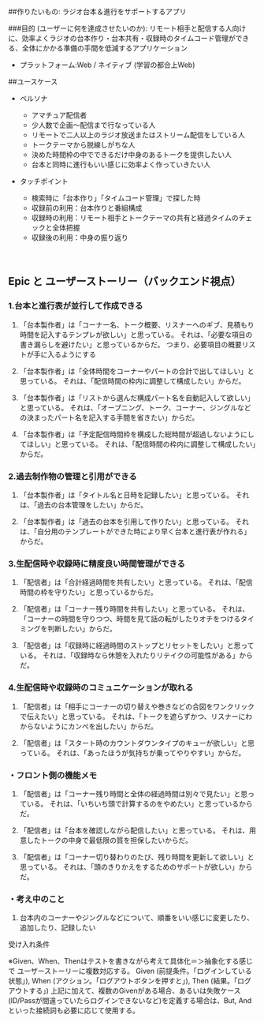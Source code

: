 ##作りたいもの: ラジオ台本＆進行をサポートするアプリ

###目的 (ユーザーに何を達成させたいのか):
リモート相手と配信する人向けに、効率よくラジオの台本作り・台本共有・収録時のタイムコード管理ができる、全体にかかる準備の手間を低減するアプリケーション
- プラットフォーム:Web / ネイティブ (学習の都合上Web)
  

##ユースケース
- ペルソナ
  - アマチュア配信者
  - 少人数で企画〜配信まで行なっている人  
  - リモートで二人以上のラジオ放送またはストリーム配信をしている人
  - トークテーマから脱線しがちな人
  - 決めた時間枠の中でできるだけ中身のあるトークを提供したい人
  - 台本と同時に進行もいい感じに効率よく作っていきたい人
  

- タッチポイント
  - 検索時に「台本作り」「タイムコード管理」で探した時
  - 収録前の利用：台本作りと番組構成
  - 収録時の利用：リモート相手とトークテーマの共有と経過タイムのチェックと全体把握
  - 収録後の利用：中身の振り返り
    
　
## Epic と ユーザーストーリー（バックエンド視点）

### 1.台本と進行表が並行して作成できる

1. 「台本製作者」は「コーナー名、トーク概要、リスナーへのギブ、見積もり時間を記入するテンプレが欲しい」と思っている。
それは、「必要な項目の書き漏らしを避けたい」と思っているからだ。
   つまり、必要項目の概要リストが手に入るようにする


2. 「台本製作者」は「全体時間をコーナーやパートの合計で出してほしい」と思っている。
それは、「配信時間の枠内に調整して構成したい」からだ。


3. 「台本製作者」は「リストから選んだ構成パート名を自動記入して欲しい」と思っている。 
それは、「オープニング、トーク、コーナー、ジングルなどの決まったパート名を記入する手間を省きたい」からだ。


4. 「台本製作者」は「予定配信時間枠を構成した総時間が超過しないようにしてほしい」と思っている。
それは、「配信時間の枠内に調整して構成したい」からだ。
   

### 2.過去制作物の管理と引用ができる

1. 「台本製作者」は「タイトル名と日時を記録したい」と思っている。
それは、「過去の台本管理をしたい」からだ。


2. 「台本製作者」は「過去の台本を引用して作りたい」と思っている。
それは、「自分用のテンプレートができた時により早く台本と進行表が作れる」からだ。


### 3.生配信時や収録時に精度良い時間管理ができる

1. 「配信者」は「合計経過時間を共有したい」と思っている。 
それは、「配信時間の枠を守りたい」と思っているからだ。


2. 「配信者」は「コーナー残り時間を共有したい」と思っている。 
それは、「コーナーの時間を守りつつ、時間を見て話の転がしたりオチをつけるタイミングを判断したい」からだ。


3. 「配信者」は「収録時に経過時間のストップとリセットをしたい」と思っている。
それは、「収録時なら休憩を入れたりリテイクの可能性がある」からだ。


### 4.生配信時や収録時のコミュニケーションが取れる
1. 「配信者」は「相手にコーナーの切り替えや巻きなどの合図をワンクリックで伝えたい」と思っている。
それは、「トークを遮らずかつ、リスナーにわからないようにカンペを出したい」からだ。
   
2. 「配信者」は「スタート時のカウントダウンタイプのキューが欲しい」と思っている。
それは、「あったほうが気持ちが乗ってやりやすい」からだ。


### ・フロント側の機能メモ
1. 「配信者」は「コーナー残り時間と全体の経過時間は別々で見たい」と思っている。
   それは、「いちいち頭で計算するのをやめたい」と思っているからだ。

2. 「配信者」は「台本を確認しながら配信したい」と思っている。
それは、用意したトークの中身で最低限の質を担保したいからだ。

3. 「配信者」は「コーナー切り替わりのたび、残り時間を更新して欲しい」と思っている。 
それは、「頭のきりかえをするためのサポートが欲しい」からだ。

### ・考え中のこと
1. 台本内のコーナーやジングルなどについて、順番をいい感じに変更したり、追加したり、記録したい


受け入れ条件
   
※Given、When、Thenはテストを書きながら考えて具体化＝＞抽象化する感じで
ユーザーストーリーに複数対応する。 Given (前提条件。「ログインしている状態」), When (アクション。「ログアウトボタンを押すと」), Then (結果。「ログアウトする」)
上記に加えて、複数のGivenがある場合、あるいは失敗ケース (ID/Passが間違っていたらログインできないなど)を定義する場合は、But, And といった接続詞も必要に応じて使用する。


